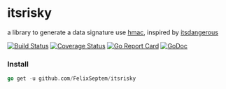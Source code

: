 # itsrisky
a library to generate a data signature use [hmac](https://en.wikipedia.org/wiki/HMAC), inspired by [itsdangerous](https://github.com/pallets/itsdangerous)

[![Build Status](https://www.travis-ci.org/FelixSeptem/itsrisky.svg?branch=master)](https://www.travis-ci.org/FelixSeptem/itsrisky)
[![Coverage Status](https://coveralls.io/repos/github/FelixSeptem/itsrisky/badge.svg?branch=master)](https://coveralls.io/github/FelixSeptem/itsrisky?branch=master)
[![Go Report Card](https://goreportcard.com/badge/github.com/FelixSeptem/itsrisky)](https://goreportcard.com/report/github.com/FelixSeptem/itsrisky)
[![GoDoc](http://godoc.org/github.com/FelixSeptem/itsrisky?status.svg)](http://godoc.org/github.com/FelixSeptem/itsrisky)

### Install
```go
go get -u github.com/FelixSeptem/itsrisky
```
